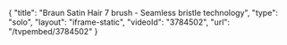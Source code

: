{
    "title": "Braun Satin Hair 7 brush - Seamless bristle technology",
    "type": "solo",
    "layout": "iframe-static",
    "videoId": "3784502",
    "url": "\/tvpembed\/3784502"
}